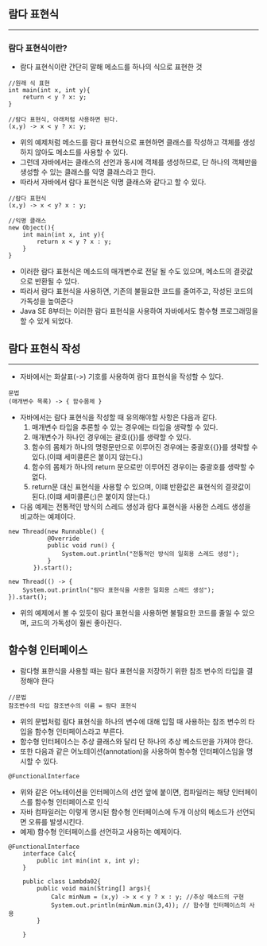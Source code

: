 ## 람다 표현식
---
### 람다 표현식이란?
- 람다 표현식이란 간단히 말해 메소드를 하나의 식으로 표현한 것
```
//원래 식 표현
int main(int x, int y){
    return < y ? x: y;
}

//람다 표현식, 아래처럼 사용하면 된다.
(x,y) -> x < y ? x: y; 
```  
- 위의 예제처럼 메소드를 람다 표현식으로 표현하면 클래스를 작성하고 객체를 생성하지 않아도 메소드를 사용할 수 있다.
- 그런데 자바에서는 클래스의 선언과 동시에 객체를 생성하므로, 단 하나의 객체만을 생성할 수 있는 클래스를 익명 클래스라고 한다.
- 따라서 자바에서 람다 표현식은 익명 클래스와 같다고 할 수 있다.

```
//람다 표현식
(x,y) -> x < y? x : y;

//익명 클래스
new Object(){
    int main(int x, int y){
        return x < y ? x : y;
    }
}
```
- 이러한 람다 표현식은 메소드의 매개변수로 전달 될 수도 있으며, 메소드의 결괏값으로 반환될 수 있다.
- 따라서 람다 표현식을 사용하면, 기존의 불필요한 코드를 줄여주고, 작성된 코드의 가독성을 높여준다
- Java SE 8부터는 이러한 람다 표현식을 사용하여 자바에서도 함수형 프로그래밍을 할 수 있게 되었다.

## 람다 표현식 작성
---
- 자바에서는 화살표(->) 기호를 사용하여 람다 표현식을 작성할 수 있다.
```
문법
(매개변수 목록) -> { 함수몸체 }
```
- 자바에서는 람다 표현식을 작성할 때 유의해야할 사항은 다음과 같다.
  1. 매개변수 타입을 추론할 수 있는 경우에는 타입을 생략할 수 있다.
  2. 매개변수가 하나인 경우에는 괄호({})를 생략할 수 있다.
  3. 함수의 몸체가 하나의 명령문만으로 이루어진 경우에는 중괄호{{}}를 생략할 수 있다.(이떄 세미콜론은 붙이지 않는다.)
  4. 함수의 몸체가 하나의 return 문으로만 이루어진 경우이는 중괄호를 생략할 수 없다.
  5. return문 대신 표현식을 사용할 수 있으며, 이떄 반환값은 표현식의 결괏값이 된다.(이떄 세미콜론(;)은 붙이지 않는다.)
- 다음 예제는 전통적인 방식의 스레드 생성과 람다 표현식을 사용한 스레드 생성을 비교하는 예제이다.
```
new Thread(new Runnable() {
           @Override
           public void run() {
               System.out.println("전통적인 방식의 일회용 스레드 생성");
           }
       }).start();

new Thread(() -> {
    System.out.println("람다 표현식을 사용한 일회용 스레드 생성");
}).start();
```
- 위의 예제에서 볼 수 있듯이 람다 표현식을 사용하면 불필요한 코드를 줄일 수 있으며, 코드의 가독성이 훨씬 좋아진다.


## 함수형 인터페이스
- 람다형 표햔식을 사용할 때는 람다 표현식을 저장하기 위한 참조 변수의 타입을 결정해야 한다
```
//문법
참조변수의 타입 참조변수의 이름 = 람다 표현식
```
- 위의 문법처럼 람다 표현식을 하나의 변수에 대해 입힐 때 사용하는 참조 변수의 타입을 함수형 인터페이스라고 부른다.
- 함수형 인터페이스는 추상 클래스와 달리 단 하나의 추상 베소드만을 가져야 한다.
- 또한 다음과 같은 어노테이션(annotation)을 사용하여 함수형 인터페이스임을 명시할 수 있다.
```
@FunctionalInterface
```
- 위와 같은 어노테이션을 인터페이스의 선언 앞에 붙이면, 컴파일러는 해당 인터페이스를 함수형 인터페이스로 인식
- 자바 컴파일러는 이렇게 명시된 함수형 인터페이스에 두개 이상의 메소드가 선언되면 오류를 발생시킨다.
- 예제) 함수형 인터페이스를 선언하고 사용하는 예제이다.
```
@FunctionalInterface
    interface Calc{
        public int min(int x, int y);
    }

    public class Lambda02{
        public void main(String[] args){
            Calc minNum = (x,y) -> x < y ? x : y; //추상 메소드의 구현
            System.out.println(minNum.min(3,4)); // 함수형 인터페이스의 사용
        }

    }                                                                                           
```